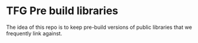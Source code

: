 TFG Pre build libraries
=======================

The idea of this repo is to keep pre-build versions of public libraries that we frequently link against.
